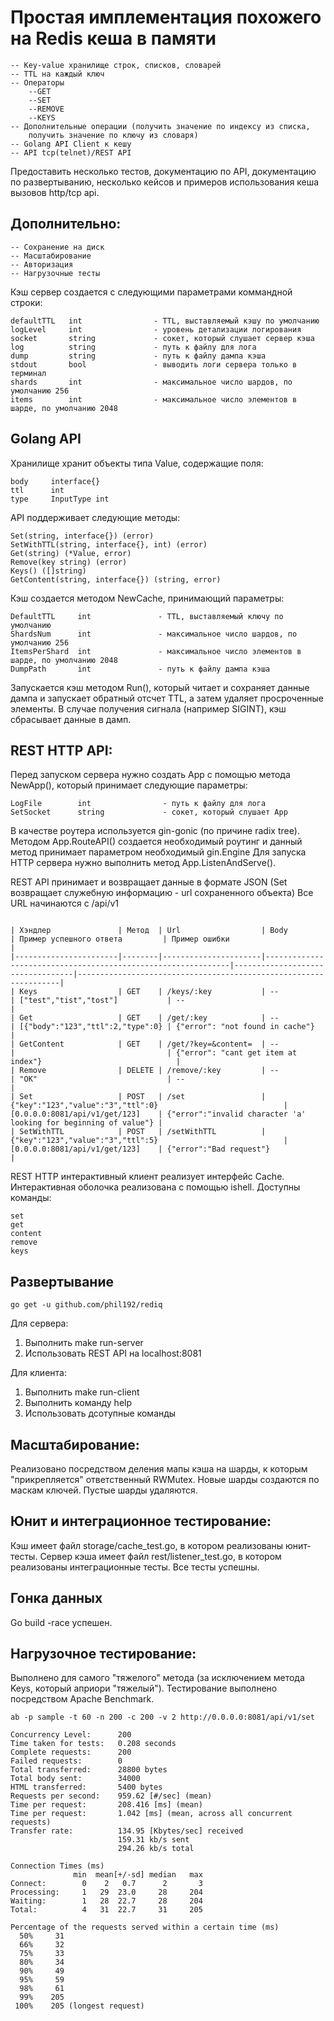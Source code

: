 # Простая имплементация похожего на Redis кеша в памяти
```
-- Key-value хранилище строк, списков, словарей
-- TTL на каждый ключ
-- Операторы
    --GET
    --SET
    --REMOVE
    --KEYS
-- Дополнительные операции (получить значение по индексу из списка,
    получить значение по ключу из словаря)
-- Golang API Client к кешу
-- API tcp(telnet)/REST API
```
Предоставить несколько тестов, документацию по API,
документацию по развертыванию, несколько кейсов
и примеров использования кеша вызовов http/tcp api.

## Дополнительно:
```
-- Сохранение на диск
-- Масштабирование
-- Авторизация
-- Нагрузочные тесты
```

Кэш сервер создается с следующими параметрами коммандной строки:
```
defaultTTL   int                - TTL, выставляемый кэшу по умолчанию
logLevel     int                - уровень детализации логирования
socket       string             - сокет, который слушает сервер кэша
log          string             - путь к файлу для лога
dump         string             - путь к файлу дампа кэша
stdout       bool               - выводить логи сервера только в терминал
shards       int                - максимальное число шардов, по умолчанию 256
items        int                - максимальное число элементов в шарде, по умолчанию 2048
```
## Golang API
Хранилище хранит объекты типа Value, содержащие поля:
```
body     interface{}
ttl      int
type     InputType int
```
API поддерживает следующие методы:
```
Set(string, interface{}) (error)
SetWithTTL(string, interface{}, int) (error)
Get(string) (*Value, error)
Remove(key string) (error)
Keys() ([]string)
GetContent(string, interface{}) (string, error)
```
Кэш создается методом NewCache, принимающий параметры:
```
DefaultTTL     int               - TTL, выставляемый ключу по умолчанию
ShardsNum      int               - максимальное число шардов, по умолчанию 256
ItemsPerShard  int               - максимальное число элементов в шарде, по умолчанию 2048
DumpPath       int               - путь к файлу дампа кэша
```
Запускается кэш методом Run(), который читает и сохраняет данные дампа
и запускает обратный отсчет TTL, а затем удаляет просроченные элементы.
В случае получения сигнала (например SIGINT), кэш сбрасывает данные в дамп.

## REST HTTP API:
Перед запуском сервера нужно создать App с помощью метода
NewApp(), который принимает следующие параметры:
```
LogFile        int                - путь к файлу для лога
SetSocket      string             - сокет, который слушает App
```
В качестве роутера используется gin-gonic (по причине radix tree).
Методом App.RouteAPI() создается необходимый роутинг и данный метод
принимает параметром необходимый gin.Engine
Для запуска HTTP сервера нужно выполнить метод App.ListenAndServe().

REST API принимает и возвращает данные в формате JSON (Set
возвращает служебную информацию - url сохраненного объекта)
Все URL начинаются с /api/v1
```

| Хэндлер               | Метод  | Url                  | Body                                                         | Пример успешного ответа         | Пример ошибки                                                    |
|-----------------------|--------|----------------------|--------------------------------------------------------------|----------------------------------|------------------------------------------------------------------|
| Keys                  | GET    | /keys/:key           | --                                                           | ["test","tist","tost"]           | --                                                               |
| Get                   | GET    | /get/:key            | --                                                           | [{"body":"123","ttl":2,"type":0} | {"error": "not found in cache"}                                  |
| GetContent            | GET    | /get/?key=&content=  | --                                                           |                                  | {"error": "cant get item at index"}                              |
| Remove                | DELETE | /remove/:key         | --                                                           | "OK"                             | --                                                               |
| Set                   | POST   | /set                 | {"key":"123","value":"3","ttl":0}                            | [0.0.0.0:8081/api/v1/get/123]    | {"error":"invalid character 'a' looking for beginning of value"} |
| SetWithTTL            | POST   | /setWithTTL          | {"key":"123","value":"3","ttl":5}                            | [0.0.0.0:8081/api/v1/get/123]    | {"error":"Bad request"}                                          |

```
REST HTTP интерактивный клиент реализует интерфейс Cache.
Интерактивная оболочка реализована с помощью ishell.
Доступны команды:
```
set
get
content
remove
keys
```

## Развертывание
```
go get -u github.com/phil192/rediq
```

Для серверa:
1. Выполнить make run-server
2. Использовать REST API на localhost:8081

Для клиента:

1. Выполнить make run-client
2. Выполнить команду help
2. Использовать дсотупные команды

## Масштабирование:
Реализовано посредством деления мапы кэша на шарды, к которым "прикрепляется" ответственный RWMutex.
Новые шарды создаются по маскам ключей. Пустые шарды удаляются.

## Юнит и интеграционное тестирование:

Кэш имеет файл storage/cache_test.go, в котором реализованы юнит-тесты.
Сервер кэша имеет файл rest/listener_test.go, в котором реализованы интеграционные тесты.
Все тесты успешны.

## Гонка данных
Go build -race успешен.

## Нагрузочное тестирование:
Выполнено для самого "тяжелого" метода (за исключением метода Keys, который априори "тяжелый").
Тестирование выполнено посредством Apache Benchmark.
```
ab -p sample -t 60 -n 200 -c 200 -v 2 http://0.0.0.0:8081/api/v1/set

Concurrency Level:      200
Time taken for tests:   0.208 seconds
Complete requests:      200
Failed requests:        0
Total transferred:      28800 bytes
Total body sent:        34000
HTML transferred:       5400 bytes
Requests per second:    959.62 [#/sec] (mean)
Time per request:       208.416 [ms] (mean)
Time per request:       1.042 [ms] (mean, across all concurrent requests)
Transfer rate:          134.95 [Kbytes/sec] received
                        159.31 kb/s sent
                        294.26 kb/s total

Connection Times (ms)
              min  mean[+/-sd] median   max
Connect:        0    2   0.7      2       3
Processing:     1   29  23.0     28     204
Waiting:        1   28  22.7     28     204
Total:          4   31  22.7     31     205

Percentage of the requests served within a certain time (ms)
  50%     31
  66%     32
  75%     33
  80%     34
  90%     49
  95%     59
  98%     61
  99%    205
 100%    205 (longest request)
```